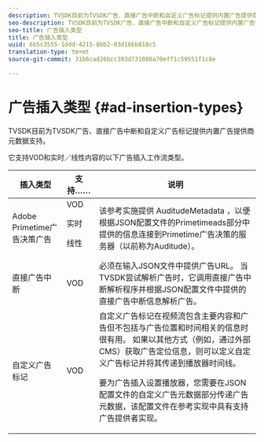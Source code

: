 ```yaml
---
description: TVSDK目前为TVSDK广告、直接广告中断和自定义广告标记提供内置广告提供商元数据支持。
seo-description: TVSDK目前为TVSDK广告、直接广告中断和自定义广告标记提供内置广告提供商元数据支持。
seo-title: 广告插入类型
title: 广告插入类型
uuid: 6b5c3555-1ddd-4215-8bb2-03d16bb818c5
translation-type: tm+mt
source-git-commit: 31b6cad26bcc393d731080a70eff1c59551f1c8e

---
```



# 广告插入类型 {#ad-insertion-types}

TVSDK目前为TVSDK广告、直接广告中断和自定义广告标记提供内置广告提供商元数据支持。

它支持VOD和实时／线性内容的以下广告插入工作流类型。

<table id="table_1C3A659BDDB7453CA953A103045FCA01"> 
 <thead> 
  <tr> 
   <th colname="col1" class="entry"> 插入类型 </th> 
   <th colname="col2" class="entry"> 支持…… </th> 
   <th colname="col3" class="entry"> 说明 </th> 
  </tr>
 </thead>
 <tbody> 
  <tr> 
   <td colname="col1"> Adobe Primetime广告决策广告 </td> 
   <td colname="col2">VOD <p>实时 </p> <p>线性 </p> </td> 
   <td colname="col3">该参考实施提供 <span class="codeph"> AuditudeMetadata</span> ，以便根据JSON配置文件的Primetimeads部分中提供的信息连接到Primetime广告决策的服务器（以前称为Auditude）</a></a>。 </td> 
  </tr> 
  <tr> 
   <td colname="col1"> 直接广告中断 </td> 
   <td colname="col2"> VOD </td> 
   <td colname="col3">必须在输入JSON文件中提供广告URL。 当TVSDK尝试解析广告时，它调用直接广告中断解析程序并根据JSON配置文件中提供的直接广告中断信息解析广告</a>。 </td> 
  </tr> 
  <tr> 
   <td colname="col1"> 自定义广告标记 </td> 
   <td colname="col2"> VOD </td> 
   <td colname="col3">自定义广告标记在视频流包含主要内容和广告但不包括与广告位置和时间相关的信息时很有用。 如果以其他方式（例如，通过外部CMS）获取广告定位信息，则可以定义自定义广告标记并将其传递到播放器时间线。 <p>要为广告插入设置播放器，您需要在JSON配置文件的自定义广告元数据部分传递广告元数据</a>，该配置文件在参考实现中具有支持广告提供者实现。 </p> </td>
  </tr>
 </tbody>
</table>